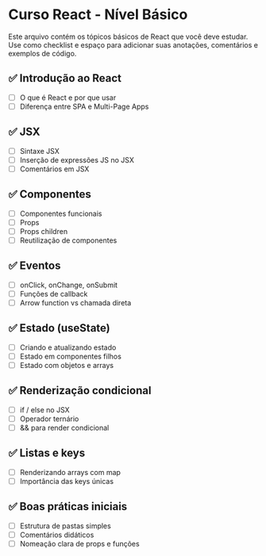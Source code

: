 # Curso React - Nível Básico

Este arquivo contém os tópicos básicos de React que você deve estudar.  
Use como checklist e espaço para adicionar suas anotações, comentários e exemplos de código.

## ✅ Introdução ao React
- [ ] O que é React e por que usar
- [ ] Diferença entre SPA e Multi-Page Apps

## ✅ JSX
- [ ] Sintaxe JSX
- [ ] Inserção de expressões JS no JSX
- [ ] Comentários em JSX

## ✅ Componentes
- [ ] Componentes funcionais
- [ ] Props
- [ ] Props children
- [ ] Reutilização de componentes

## ✅ Eventos
- [ ] onClick, onChange, onSubmit
- [ ] Funções de callback
- [ ] Arrow function vs chamada direta

## ✅ Estado (useState)
- [ ] Criando e atualizando estado
- [ ] Estado em componentes filhos
- [ ] Estado com objetos e arrays

## ✅ Renderização condicional
- [ ] if / else no JSX
- [ ] Operador ternário
- [ ] && para render condicional

## ✅ Listas e keys
- [ ] Renderizando arrays com map
- [ ] Importância das keys únicas

## ✅ Boas práticas iniciais
- [ ] Estrutura de pastas simples
- [ ] Comentários didáticos
- [ ] Nomeação clara de props e funções
